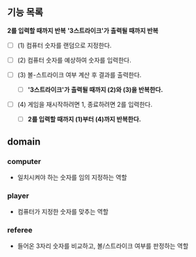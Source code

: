 ## 기능 목록

**2를 입력할 때까지 반복**
**'3스트라이크'가 출력될 때까지 반복**

- [ ] (1) 컴퓨터 숫자를 랜덤으로 지정한다.


- [ ] (2) 컴퓨터 숫자를 예상하여 숫자를 입력한다.


- [ ] (3) 볼-스트라이크 여부 계산 후 결과를 출력한다.
  - [ ] **'3스트라이크'가 출력될 때까지 (2)와 (3)을 반복한다.**


- [ ] (4) 게임을 재시작하려면 1, 종료하려면 2를 입력한다.
  - [ ] **2를 입력할 때까지 (1)부터 (4)까지 반복한다.**


## domain

### computer
- 일치시켜야 하는 숫자를 임의 지정하는 역할

### player
- 컴퓨터가 지정한 숫자를 맞추는 역할

### referee
- 들어온 3자리 숫자를 비교하고, 볼/스트라이크 여부를 판정하는 역할
